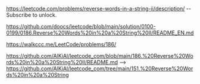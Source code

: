https://leetcode.com/problems/reverse-words-in-a-string-ii/description/ -- Subscribe to unlock.

https://github.com/doocs/leetcode/blob/main/solution/0100-0199/0186.Reverse%20Words%20in%20a%20String%20II/README_EN.md

https://walkccc.me/LeetCode/problems/186/

https://github.com/AlKiAl/leetcode_com/blob/main/186.%20Reverse%20Words%20in%20a%20String%20II/README.md
-->
https://github.com/AlKiAl/leetcode_com/tree/main/151.%20Reverse%20Words%20in%20a%20String
